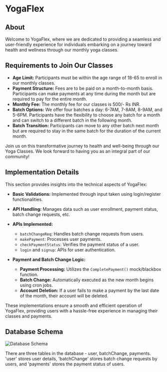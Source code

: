 # **YogaFlex**

## About
Welcome to YogaFlex, where we are dedicated to providing a seamless and user-friendly experience for individuals embarking on a journey toward health and wellness through our monthly yoga classes.

## Requirements to Join Our Classes
- **Age Limit:** Participants must be within the age range of 18-65 to enroll in our monthly classes.
- **Payment Structure:** Fees are to be paid on a month-to-month basis. Participants can make payments at any time during the month but are required to pay for the entire month.
- **Monthly Fee:** The monthly fee for our classes is 500/- Rs INR.
- **Batch Options:** We offer four batches a day: 6-7AM, 7-8AM, 8-9AM, and 5-6PM. Participants have the flexibility to choose any batch for a month and can switch to a different batch in the following month.
- **Batch Transition:** Participants can move to any other batch next month but are required to stay in the same batch for the duration of the current month.

Join us on this transformative journey to health and well-being through our Yoga Classes. We look forward to having you as an integral part of our community!

## Implementation Details

This section provides insights into the technical aspects of YogaFlex:

- **Basic Validations:** Implemented through input taken using login/register functionalities.
- **API Handling:** Manages data such as user enrollment, payment status, batch change requests, etc.
- **APIs Implemented:**
  - `batchChangeReq`: Handles batch change requests from users.
  - `makePayment`: Processes user payments.
  - `checkPaymentStatus`: Verifies the payment status of a user.
  - `login` and `signup`: APIs for user authentication.

- **Payment and Batch Change Logic:**
  - **Payment Processing:** Utilizes the `CompletePayment()` mock/blackbox function.
  - **Batch Change:** Automatically executed as the new month begins using cron jobs.
  - **Account Deletion:** If a user fails to make a payment by the last date of the month, their account will be deleted.

These implementations ensure a smooth and efficient operation of YogaFlex, providing users with a hassle-free experience in managing their classes and payments.

## Database Schema

![Database Schema](https://github.com/viditjain2508/frontend_Yogaflex/assets/86849539/2de46581-da0c-4479-b491-686290b84ffe)

There are three tables in the database - user, batchChange, payments. 'user' stores user details, 'batchChange' stores batch change requests by users, and 'payments' stores the payment status of users.
